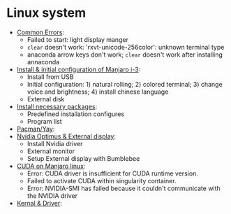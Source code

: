 # Linux system

- [Common Errors](https://github.com/BumbleBee0819/Development-blogs-on-manjaro-i-3/issues/7):
    - Failed to start: light display manger
    - `clear` doesn't work: 'rxvt-unicode-256color': unknown terminal type
    - anaconda arrow keys don't work; `clear` doesn't work after installing annaconda
- [Install & initial configuration of Manjaro i-3](https://github.com/BumbleBee0819/Development-blogs-on-manjaro-i-3/issues/5):
    - Install from USB
    - Initial configuration: 1) natural rolling; 2) colored terminal; 3) change voice and brightness; 4) install chinese language
    - External disk
- [Install necessary packages](https://github.com/BumbleBee0819/Development-blogs-on-manjaro-i-3/issues/6):
    - Predefined installation configures
    - Program list
- [Pacman/Yay](https://github.com/BumbleBee0819/blogs/issues/2):
- [Nvidia Optimus & External display](https://github.com/BumbleBee0819/blogs/issues/3):
    - Install Nvidia driver
    - External monitor
    - Setup External display with Bumblebee
- [CUDA on Manjaro linux](https://github.com/BumbleBee0819/blogs/issues/1):
    - Error: CUDA driver is insufficient for CUDA runtime version.
    - Failed to activate CUDA within singularity container.
    - Error: NVIDIA-SMI has failed because it couldn't communicate with the NVIDIA driver
- [Kernal & Driver](https://github.com/BumbleBee0819/blogs/issues/4):

